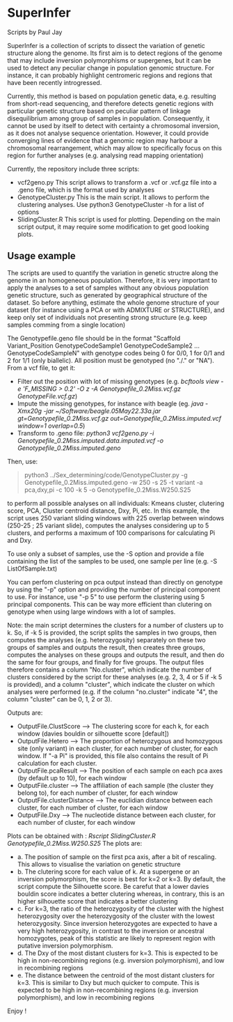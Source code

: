 # SuperInfer
Scripts by Paul Jay

SuperInfer is a collection of scripts to dissect the variation of genetic structure along the genome. Its first aim is to detect regions of the genome that may include inversion polymorphisms or supergenes, but it can be used to detect any peculiar change in population genomic structure. For instance, it can probably highlight centromeric regions and regions that have been recently introgressed.

Currently, this method is based on population genetic data, e.g. resulting from short-read sequencing, and therefore detects genetic regions with particular genetic structure based on peculiar pattern of linkage disequilibrium among group of samples in population. Consequently, it cannot be used by itself to detect with certainty a chromosomal inversion, as it does not analyse sequence orientation. However, it could provide converging lines of evidence that a genomic region may harbour a chromosomal rearrangement, which may allow to specifically focus on this region for further analyses (e.g. analysing read mapping orientation)  

Currently, the repository include three scripts:
 -  vcf2geno.py This script allows to transform a .vcf or .vcf.gz file into a .geno file, which is the format used by analyses
 -  GenotypeCluster.py This is the main script. It allows to perform the clustering analyses. Use python3 GenotypeCluster -h for a list of options
 -  SlidingCluster.R This script is used for plotting. Depending on the main script output, it may require some modification to get good looking plots.
	
## Usage example
The scripts are used to quantify the variation in genetic structre along the genome in an homogeneous population. Therefore, it is very important to apply the analyses to a set of samples without any obvious population genetic structure, such as generated by geographical structure of the dataset. So before anything, estimate the whole genome structure of your dataset (for instance using a PCA or with ADMIXTURE or STRUCTURE), and keep only set of individuals not presenting strong structure (e.g. keep samples comming from a single location)

The Genotypefile.geno file should be in the format "Scaffold Variant\_Position GenotypeCodeSample1 GenotypeCodeSample2 ... GenotypeCodeSampleN" with genotype codes being 0 for 0/0, 1 for 0/1 and 2 for 1/1 (only biallelic). All position must be genotyped (no "./." or "NA"). From a vcf file, to get it: 
 - Filter out the position with lot of missing genotypes (e.g.  *bcftools view -e 'F\_MISSING > 0.2' -O z -A Genotypefile\_0.2Miss.vcf.gz GenotypeFile.vcf.gz*)
 - Impute the missing genotypes, for instance with beagle (eg. *java -Xmx20g -jar ~/Software/beagle.05May22.33a.jar  gt=Genotypefile\_0.2Miss.vcf.gz out=Genotypefile\_0.2Miss.imputed.vcf window=1 overlap=0.5*)
 - Transform to .geno file: *python3 vcf2geno.py -i Genotypefile\_0.2Miss.imputed.data.imputed.vcf -o Genotypefile\_0.2Miss.imputed.geno*

Then, use:
 > python3 ../Sex_determining/code/GenotypeCluster.py -g Genotypefile\_0.2Miss.imputed.geno -w 250 -s 25 -t variant -a pca,dxy,pi -c 100 -k 5 -o Genotypefile\_0.2Miss.W250.S25 

to perform all possible analyses on all individuals: Kmeans cluster, clutering score, PCA, Cluster centroid distance, Dxy, Pi, etc. In this example, the script uses 250 variant sliding windows with 225 overlap between windows (250-25 ; 25 variant slide), computes the analyses considering up to 5 clusters, and performs a maximum of 100 comparisons for calculating Pi and Dxy.

To use only a subset of samples, use the -S option and provide a file containing the list of the samples to be used, one sample per line (e.g. -S ListOfSample.txt)

You can perfom clustering on pca output instead than directly on genotype by using the "-p" option and providing the number of principal component to use. For instance, use "-p 5" to use perform the clustering using 5 principal components. This can be way more efficient than clutering on genotype when using large windows with a lot of samples.

Note: the main script determines the clusters for a number of clusters up to k. So, if -k 5 is provided, the script splits the samples in two groups, then computes the analyses (e.g. heterozygosity) separately on these two groups of samples and outputs the result, then creates three groups, computes the analyses on these groups and outputs the result, and then do the same for four groups, and finally for five groups. The output files therefore contains a column "No.cluster", which indicate the number of clusters considered by the script for these analyses  (e.g. 2, 3, 4 or 5 if -k 5 is provided), and a column "cluster", which indicate the cluster on which analyses were performed (e.g. if the column "no.cluster" indicate "4", the column "cluster" can be 0, 1, 2 or 3).

Outputs are:
 - OutputFile.ClustScore --> The clustering score for each k, for each window  (davies bouldin or silhouette score [default])
 - OutputFile.Hetero --> The proportion of heterozygous and homozygous site (only variant) in each cluster, for each number of cluster, for each window. If "-a Pi" is provided, this file also contains the result of Pi calculation for each cluster.
 - OutputFile.pcaResult --> The position of each sample on each pca axes (by default up to 10), for each window
 - OutputFile.cluster --> The affiliation of each sample (the cluster they belong to), for each number of cluster, for each window
 - OutputFile.clusterDistance --> The euclidian distance between each cluster, for each number of cluster, for each window
 - OutputFile.Dxy --> The nucleotide distance between each cluster, for each number of cluster, for each window

Plots can be obtained with : *Rscript SlidingCluster.R Genotypefile\_0.2Miss.W250.S25*
The plots are: 
 - a. The position of sample on the first pca axis, after a bit of rescaling. This allows to visualise the variation on genetic structure
 - b. The clutering score for each value of k. At a supergene or an inversion polymorphism, the score is best for k=2 or k=3. By default, the script compute the Silhouette score. Be carefut that a lower davies bouldin score indicates a better clutering whereas, in contrary, this is an higher silhouette score that indicates a better clustering
 - c. For k=3, the ratio of the heterozygosity of the cluster with the highest heterozygosity over the heterozygosity of the cluster with the lowest heterozygosity. Since inversion heterozygotes are expected to have a very high heterozygosity, in contrast to the inversion or ancestral homozygotes, peak of this statistic are likely to represent region with putative inversion polymorphism.
 - d. The Dxy of the most distant clusters for k=3. This is expected to be high in non-recombining regions (e.g. inversion polymorphism), and low in recombining regions
 - e. The distance between the centroid of the most distant clusters for k=3. This is similar to Dxy but much quicker to compute. This is expected to be high in non-recombining regions (e.g. inversion polymorphism), and low in recombining regions

Enjoy !

